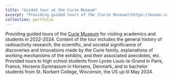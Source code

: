 ```yaml
---
title: "Guided tour at the Curie Museum"
excerpt: "Providing guided tours of the [Curie Museum](https://musee.curie.fr/) for visiting academics and students in 2022-2024. Content of the tour includes the general history of radioactivity research, the scientific, and societal significance of discoveries and innovations made by the Curie family, explanations of working mechanisms of the exhibits, and their associated anecdotes, etc."
collection: portfolio
---
```


Providing guided tours of the [Curie Museum](https://musee.curie.fr/) for visiting academics and students in 2022-2024. Content of the tour includes the general history of radioactivity research, the scientific, and societal significance of discoveries and innovations made by the Curie family, explanations of working mechanisms of the exhibits, and their associated anecdotes, etc. Provided tours to high school students from Lycée Louis-le-Grand in Paris, France, Horsens Gymnasium in Horsens, Denmark, and to bachelor students from St. Norbert College, Wisconsin, the US up til May 2024.
